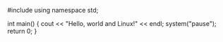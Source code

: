 #include <iostream>
using namespace std;

int main() 
{ 
    cout << "Hello, world and Linux!" << endl;
    system("pause");
    return 0; 
} 
